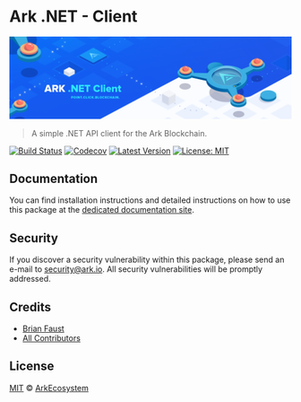 # Ark .NET - Client

<p align="center">
    <img src="https://github.com/ArkEcosystem/dotnet-client/blob/master/banner.png" />
</p>

> A simple .NET API client for the Ark Blockchain.

[![Build Status](https://badgen.now.sh/travis/ArkEcosystem/dotnet-client)](https://travis-ci.org/ArkEcosystem/dotnet-client)
[![Codecov](https://badgen.now.sh/codecov/c/github/arkecosystem/dotnet-client)](https://codecov.io/gh/arkecosystem/dotnet-client)
[![Latest Version](https://badgen.now.sh/github/release/ArkEcosystem/dotnet-client)](https://github.com/ArkEcosystem/dotnet-client/releases)
[![License: MIT](https://badgen.now.sh/badge/license/MIT/green)](https://opensource.org/licenses/MIT)

## Documentation

You can find installation instructions and detailed instructions on how to use this package at the [dedicated documentation site](https://docs.ark.io/sdk/clients/dotnet.html).

## Security

If you discover a security vulnerability within this package, please send an e-mail to security@ark.io. All security vulnerabilities will be promptly addressed.

## Credits

- [Brian Faust](https://github.com/faustbrian)
- [All Contributors](../../../../contributors)

## License

[MIT](LICENSE) © [ArkEcosystem](https://ark.io)
